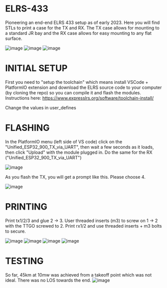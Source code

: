 # ELRS-433
Pioneering an end-end ELRS 433 setup as of early 2023. Here you will find STLs to print a case for the TX and RX. The TX case allows for mounting to a standard JR bay and the RX case allows for easy mounting to any flat surface.

![image](https://user-images.githubusercontent.com/1324144/235009558-79952516-3b14-47f2-b9f9-011f956f0802.png)
![image](https://user-images.githubusercontent.com/1324144/235009440-e0f3cc6b-6ad9-4de3-b4aa-b2fab7c1f22f.png)
![image](https://user-images.githubusercontent.com/1324144/235009537-a800d56e-89f2-4df9-a196-2cfdcba78d30.png)


# INITIAL SETUP
First you need to "setup the toolchain" which means install VSCode + PlatformIO extension and download the ELRS source code to your computer (by cloning the repo) so you can compile it and flash the modules. Instructions here: https://www.expresslrs.org/software/toolchain-install/

Change the values in user_defines

# FLASHING
In the PlatformIO menu (left side of VS code) click on the "Unified_ESP32_900_TX_via_UART", then wait a few seconds as it loads, then click "Upload" with the module plugged in. Do the same for the RX ("Unified_ESP32_900_TX_via_UART")

![image](https://user-images.githubusercontent.com/1324144/231937139-5e73e033-5cf1-488c-b9d1-206ac9429ce8.png)

As you flash the TX, you will get a prompt like this. Please choose 4.

![image](https://user-images.githubusercontent.com/1324144/235009215-3ea17c77-f1fc-4ed1-8400-7234bbca62b6.png)


# PRINTING
Print tx1/2/3 and glue 2 -> 3. User threaded inserts (m3) to screw on 1 -> 2 with the TTGO screwed to 2.
Print rx1/2 and use threaded inserts + m3 bolts to secure.

![image](https://user-images.githubusercontent.com/1324144/235009618-a2c45e54-861e-47f1-8bfe-cbe38fe6d290.png)
![image](https://user-images.githubusercontent.com/1324144/235009630-33849ab2-aecf-466a-a638-a8ffd6c59b3b.png)
![image](https://user-images.githubusercontent.com/1324144/235009672-126ab23e-eb7e-4eae-91cd-2ddf52bc0f2b.png)
![image](https://user-images.githubusercontent.com/1324144/235009690-777a73d9-c1b0-4a22-b1ba-680090407bb5.png)


# TESTING
So far, 45km at 10mw was achieved from a takeoff point which was not ideal. There was no LOS towards the end.
![image](https://user-images.githubusercontent.com/1324144/235009741-40a1a1b1-8efb-4ae1-88ae-fcb74584971a.png)
